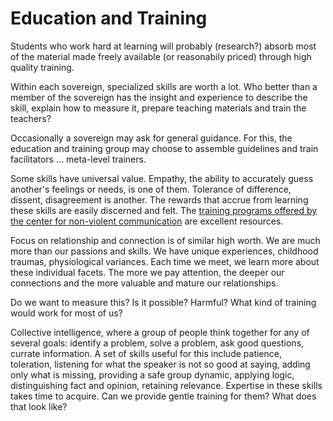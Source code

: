# Education and Training
Students who work hard at learning will probably (research?) absorb most of the material made freely available (or reasonabily priced) through high quality training. 

Within each sovereign, specialized skills are worth a lot. Who better than a member of the sovereign has the insight and experience to describe the skill, explain how to measure it, prepare teaching materials and train the teachers? 

Occasionally a sovereign may ask for general guidance. For this, the education and training group may choose to assemble guidelines and train facilitators ... meta-level trainers.

Some skills have universal value. Empathy, the ability to accurately guess another's feelings or needs, is one of them. Tolerance of difference, dissent, disagreement is another. The rewards that accrue from learning these skills are easily discerned and felt. The [training programs offered by the center for non-violent communication](https://www.cnvc.org/trainings) are excellent resources.

Focus on relationship and connection is of similar high worth. We are much more than our passions and skills. We have unique experiences, childhood traumas, physiological variances. Each time we meet, we learn more about these individual facets. The more we pay attention, the deeper our connections and the more valuable and mature our relationships.

Do we want to measure this? Is it possible? Harmful? What kind of training would work for most of us?

Collective intelligence, where a group of people think together for any of several goals: identify a problem, solve a problem, ask good questions, currate information. A set of skills useful for this include patience, toleration, listening for what the speaker is not so good at saying, adding only what is missing, providing a safe group dynamic, applying logic, distinguishing fact and opinion, retaining relevance. Expertise in these skills takes time to acquire. Can we provide gentle training for them? What does that look like?

